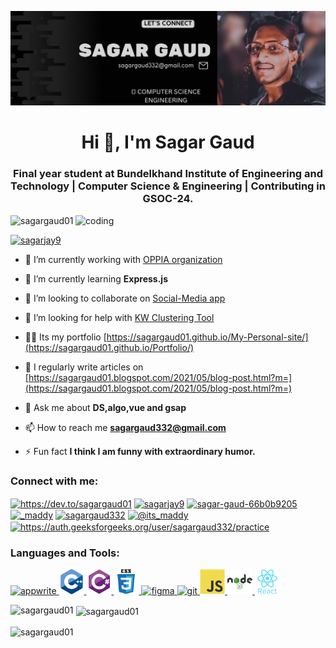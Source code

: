 ![logo](https://github.com/SAGARGAUD01/SAGARGAUD01/blob/main/Black%20Simple%20Business%20Linkedin%20Banner.png)
<h1 align="center">Hi 👋, I'm Sagar Gaud</h1>
<h3 align="center">Final year student at Bundelkhand Institute of Engineering and Technology | Computer Science & Engineering | Contributing in GSOC-24.</h3>

<img align="right" alt="coding" width="400" src="http://pa1.narvii.com/5806/6620e7e45fc809b46fd77d831211c1915635a0b4_00.gif">

<p align="left"> <img src="https://komarev.com/ghpvc/?username=sagargaud01&label=Profile%20views&color=0e75b6&style=flat" alt="sagargaud01" /> </p>

<p align="left"> <a href="https://twitter.com/sagarjay9" target="blank"><img src="https://img.shields.io/twitter/follow/sagarjay9?logo=twitter&style=for-the-badge" alt="sagarjay9" /></a> </p>

- 🔭 I’m currently working with [OPPIA organization](https://github.com/oppia)

- 🌱 I’m currently learning **Express.js**

- 👯 I’m looking to collaborate on [Social-Media app](https://github.com/SAGARGAUD01/Social-Media-App)

- 🤝 I’m looking for help with [KW Clustering Tool](https://replit.com/bounties/@GennaroCuofano/kw-clustering-tool)

- 👨‍💻 Its my portfolio [https://sagargaud01.github.io/My-Personal-site/](https://sagargaud01.github.io/Portfolio/)

- 📝 I regularly write articles on [https://sagargaud01.blogspot.com/2021/05/blog-post.html?m=](https://sagargaud01.blogspot.com/2021/05/blog-post.html?m=)

- 💬 Ask me about **DS,algo,vue and gsap**

- 📫 How to reach me **sagargaud332@gmail.com**

- ⚡ Fun fact **I think I am funny with extraordinary humor.**

<h3 align="left">Connect with me:</h3>
<p align="left">
<a href="https://dev.to/https://dev.to/sagargaud01" target="blank"><img align="center" src="https://raw.githubusercontent.com/rahuldkjain/github-profile-readme-generator/master/src/images/icons/Social/devto.svg" alt="https://dev.to/sagargaud01" height="30" width="40" /></a>
<a href="https://twitter.com/sagarjay9" target="blank"><img align="center" src="https://raw.githubusercontent.com/rahuldkjain/github-profile-readme-generator/master/src/images/icons/Social/twitter.svg" alt="sagarjay9" height="30" width="40" /></a>
<a href="https://linkedin.com/in/sagar-gaud-66b0b9205" target="blank"><img align="center" src="https://raw.githubusercontent.com/rahuldkjain/github-profile-readme-generator/master/src/images/icons/Social/linked-in-alt.svg" alt="sagar-gaud-66b0b9205" height="30" width="40" /></a>
<a href="https://codeforces.com/profile/_maddy" target="blank"><img align="center" src="https://raw.githubusercontent.com/rahuldkjain/github-profile-readme-generator/master/src/images/icons/Social/codeforces.svg" alt="_maddy" height="30" width="40" /></a>
<a href="https://www.leetcode.com/sagargaud332" target="blank"><img align="center" src="https://raw.githubusercontent.com/rahuldkjain/github-profile-readme-generator/master/src/images/icons/Social/leet-code.svg" alt="sagargaud332" height="30" width="40" /></a>
<a href="https://www.hackerearth.com/@its_maddy" target="blank"><img align="center" src="https://raw.githubusercontent.com/rahuldkjain/github-profile-readme-generator/master/src/images/icons/Social/hackerearth.svg" alt="@its_maddy" height="30" width="40" /></a>
<a href="https://auth.geeksforgeeks.org/user/https://auth.geeksforgeeks.org/user/sagargaud332/practice" target="blank"><img align="center" src="https://raw.githubusercontent.com/rahuldkjain/github-profile-readme-generator/master/src/images/icons/Social/geeks-for-geeks.svg" alt="https://auth.geeksforgeeks.org/user/sagargaud332/practice" height="30" width="40" /></a>
</p>

<h3 align="left">Languages and Tools:</h3>
<p align="left"> <a href="https://appwrite.io" target="_blank" rel="noreferrer"> <img src="https://www.vectorlogo.zone/logos/appwriteio/appwriteio-icon.svg" alt="appwrite" width="40" height="40"/> </a> <a href="https://www.w3schools.com/cpp/" target="_blank" rel="noreferrer"> <img src="https://raw.githubusercontent.com/devicons/devicon/master/icons/cplusplus/cplusplus-original.svg" alt="cplusplus" width="40" height="40"/> </a> <a href="https://www.w3schools.com/cs/" target="_blank" rel="noreferrer"> <img src="https://raw.githubusercontent.com/devicons/devicon/master/icons/csharp/csharp-original.svg" alt="csharp" width="40" height="40"/> </a> <a href="https://www.w3schools.com/css/" target="_blank" rel="noreferrer"> <img src="https://raw.githubusercontent.com/devicons/devicon/master/icons/css3/css3-original-wordmark.svg" alt="css3" width="40" height="40"/> </a> <a href="https://www.figma.com/" target="_blank" rel="noreferrer"> <img src="https://www.vectorlogo.zone/logos/figma/figma-icon.svg" alt="figma" width="40" height="40"/> </a> <a href="https://git-scm.com/" target="_blank" rel="noreferrer"> <img src="https://www.vectorlogo.zone/logos/git-scm/git-scm-icon.svg" alt="git" width="40" height="40"/> </a> <a href="https://developer.mozilla.org/en-US/docs/Web/JavaScript" target="_blank" rel="noreferrer"> <img src="https://raw.githubusercontent.com/devicons/devicon/master/icons/javascript/javascript-original.svg" alt="javascript" width="40" height="40"/> </a> <a href="https://nodejs.org" target="_blank" rel="noreferrer"> <img src="https://raw.githubusercontent.com/devicons/devicon/master/icons/nodejs/nodejs-original-wordmark.svg" alt="nodejs" width="40" height="40"/> </a> <a href="https://reactjs.org/" target="_blank" rel="noreferrer"> <img src="https://raw.githubusercontent.com/devicons/devicon/master/icons/react/react-original-wordmark.svg" alt="react" width="40" height="40"/> </a> </p>

<p><img align="left" src="https://sagargaud-01.vercel.app/api/top-langs?username=SAGARGAUD01&show_icons=true&locale=en&layout=compact" alt="sagargaud01" /></p>

<p>&nbsp;<img align="center" src="https://sagargaud-01.vercel.app/api?username=SAGARGAUD01&show_icons=true&locale=en" alt="sagargaud01" /></p>

<p><img align="center" src="https://github-readme-streak-stats.herokuapp.com/?user=sagargaud01&" alt="sagargaud01" /></p>
